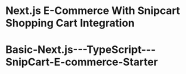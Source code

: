 # Next.js E-Commerce With Snipcart Shopping Cart Integration

# Basic-Next.js---TypeScript---SnipCart-E-commerce-Starter
